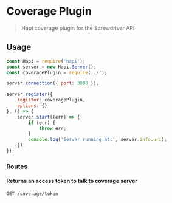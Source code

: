 # Coverage Plugin
> Hapi coverage plugin for the Screwdriver API

## Usage

```javascript
const Hapi = require('hapi');
const server = new Hapi.Server();
const coveragePlugin = require('./');

server.connection({ port: 3000 });

server.register({
    register: coveragePlugin,
    options: {}
}, () => {
    server.start((err) => {
        if (err) {
            throw err;
        }
        console.log('Server running at:', server.info.uri);
    });
});

```

### Routes

#### Returns an access token to talk to coverage server
`GET /coverage/token`
